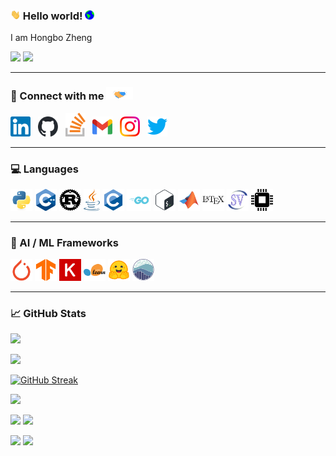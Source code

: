 ### <img src="assets/hi.gif" width="16px"> Hello world!&nbsp;<img src="assets/earth.gif" width="15px">

I am Hongbo Zheng

![](https://img.shields.io/github/followers/hongbozheng?label=Follow&style=social)
![](https://img.shields.io/badge/last_updated-May.12.2025-informational)

---

### 🤝 Connect with me <img src="assets/handshake.gif" height="20px">

[<img src="assets/linkedin.svg" alt="linkedin logo" width="32">](https://www.linkedin.com/in/hongbo-zheng-b088581b6/)&nbsp;&nbsp;
[<img src="assets/github.svg" alt="github logo" width="32">](https://github.com/hongbozheng)&nbsp;&nbsp;
[<img src="assets/stackoverflow.svg" alt="stackoverflow logo" width="32">]()&nbsp;&nbsp;
[<img src="assets/gmail.svg" alt="gmail logo" width="32">](mailto:hongbozheng1003@gmail.com)&nbsp;&nbsp;
[<img src="assets/instagram.svg" alt="instagram logo" width="32">]()&nbsp;&nbsp;
[<img src="assets/twitter.svg" alt="twitter logo" width="32">]()&nbsp;&nbsp;

---

### 💻 Languages

[//]: # (https://github.com/alexandresanlim/Badges4-README.md-Profile)

<p align="left">
  <img src="assets/python.svg" alt="Python" height="35"/>
  <img src="assets/cpp.svg" alt="C++" height="35"/>
  <img src="assets/rust.svg" alt="Rust" height="35"/>
  <img src="assets/java.svg" alt="Java" height="35"/>
  <img src="assets/c.svg" alt="C" height="35"/>
  <img src="assets/go.svg" alt="Go" height="35"/>
  <img src="assets/bash.svg" alt="Bash" height="35"/>
  <img src="assets/matlab.svg" alt="MATLAB" height="35"/>
  <img src="assets/latex.svg" alt="LaTeX" height="35"/>
  <img src="assets/systemverilog.svg" alt="SystemVerilog" height="35"/>
  <img src="assets/vhdl.svg" alt="VHDL" height="35"/>
</p>

---

### 🧠 AI / ML Frameworks

<p align="left">
  <img src="assets/pytorch.svg" alt="PyTorch" height="35"/>
  <img src="assets/tensorflow.svg" alt="TensorFlow" height="35"/>
  <img src="assets/keras.svg" alt="Keras" height="35"/>
  <img src="assets/scikit-learn.svg" alt="Scikit-learn" height="35"/>
  <img src="assets/huggingface.svg" alt="Hugging Face" height="35"/>
  <img src="assets/seaborn.svg" alt="Seaborn" height="35"/>
</p>

---

### 📈 GitHub Stats

[//]: # (https://github.com/anuraghazra/github-readme-stats/tree/master)
![](https://github-readme-stats.vercel.app/api?username=hongbozheng&show_icons=true&include_all_commits=true&title_color=FFC0CB&text_color=00FFFF&icon_color=FFA500&bg_color=000000)

![](https://github-readme-stats.vercel.app/api/top-langs/?username=hongbozheng&layout=compact&title_color=FFC0CB&text_color=01FFFF&icon_color=FFA500&bg_color=000000)

[//]: # (https://github.com/DenverCoder1/github-readme-streak-stats/tree/main)
[![GitHub Streak](https://streak-stats.demolab.com/?user=hongbozheng&background=000000&ring=FFC0CB&fire=FFA500&currStreakNum=00FFFF&sideNums=00FFFF&currStreakLabel=FFA500&sideLabels=FFA500&dates=FFC0CB&date_format=M-j[%2C%20Y])](https://git.io/streak-stats)

[//]: # (https://github.com/vn7n24fzkq/github-profile-summary-cards)
![](https://github-profile-summary-cards.vercel.app/api/cards/profile-details?username=hongbozheng&theme=omni)

![](http://github-profile-summary-cards.vercel.app/api/cards/repos-per-language?username=hongbozheng&theme=omni&exclude="")
![](http://github-profile-summary-cards.vercel.app/api/cards/most-commit-language?username=hongbozheng&theme=omni&exclude="")

![](http://github-profile-summary-cards.vercel.app/api/cards/stats?username=hongbozheng&theme=omni)
![](http://github-profile-summary-cards.vercel.app/api/cards/productive-time?username=hongbozheng&theme=omni&utcOffset=-6)